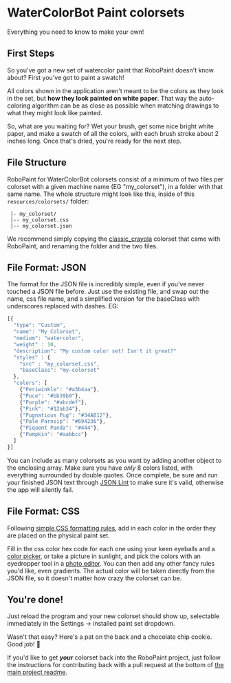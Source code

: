 # WaterColorBot Paint colorsets
Everything you need to know to make your own!

## First Steps
So you've got a new set of watercolor paint that RoboPaint doesn't know about?
First you've got to paint a swatch!

All colors shown in the application aren't meant to be the colors as they look
in the set, but **how they look painted on white paper**. That way the
auto-coloring algorithm can be as close as possible when matching drawings to
what they might look like painted.

So, what are you waiting for? Wet your brush, get some nice bright white paper,
and make a swatch of all the colors, with each brush stroke about 2 inches long.
Once that's dried, you're ready for the next step.

## File Structure
RoboPaint for WaterColorBot colorsets consist of a minimum of two files per
colorset with a given machine name (EG "my_colorset"), in a folder with that
same name. The whole structure might look like this, inside of this
`resources/colorsets/` folder:

```
 |- my_colorset/
 |-- my_colorset.css
 |-- my_colorset.json
```

We recommend simply copying the [classic_crayola](classic_crayola) colorset that
came with RoboPaint, and renaming the folder and the two files.

## File Format: JSON
The format for the JSON file is incredibly simple, even if you've never touched
a JSON file before. Just use the existing file, and swap out the name, css file
name, and a simplified version for the baseClass with underscores replaced with
dashes. EG:

```javascript
[{
  "type": "Custom",
  "name": "My Colorset",
  "medium": "watercolor",
  "weight" : 10,
  "description": "My custom color set! Isn't it great?"
  "styles" : {
    "src" : "my_colorset.css",
    "baseClass": "my-colorset"
  },
  "colors": [
    {"Periwinkle": "#a3b4aa"},
    {"Puce": "#bb39b9"},
    {"Purple": "#abcdef"},
    {"Pink": "#12ab34"},
    {"Pugnatious Pug": "#34AB12"},
    {"Pale Parnsip": "#694236"},
    {"Piquent Panda": "#444"},
    {"Pumpkin": "#aabbcc"}
  ]
}]
```

You can include as many colorsets as you want by adding another object to the
enclosing array. Make sure you have *only* 8 colors listed, with everything
surrounded by double quotes. Once complete, be sure and run your finished JSON
text through [JSON Lint](http://jsonlint.org) to make sure it's valid, otherwise
the app will silently fail.

## File Format: CSS
Following
[simple CSS formatting rules](http://www.w3schools.com/css/css_syntax.asp),
add in each color in the order they are placed on the physical paint set.

Fill in the css color hex code for each one using your keen eyeballs and a
[color picker](http://www.colorpicker.com/), or take a picture in sunlight, and
pick the colors with an eyedropper tool in a
[photo editor](http://www.gimp.org/). You can then add any other fancy rules
you'd like, even gradients. The actual color will be taken directly from the
JSON file, so it doesn't matter how crazy the colorset can be.

## You're done!
Just reload the program and your new colorset should show up, selectable
immediately in the Settings -> installed paint set dropdown.

Wasn't that easy? Here's a pat on the back and a chocolate chip cookie. Good job!
:cookie:

If you'd like to get ***your*** colorset back into the RoboPaint project,
just follow the instructions for contributing back with a pull request at the
bottom of [the main project readme](https://github.com/evil-mad/robopaint).